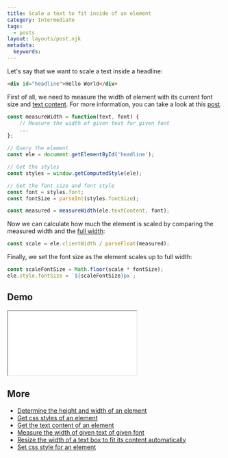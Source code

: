 ```yaml
---
title: Scale a text to fit inside of an element
category: Intermediate
tags:
  - posts
layout: layouts/post.njk
metadata:
  keywords:
---
```


Let's say that we want to scale a text inside a headline:

```html
<div id="headline">Hello World</div>
```

First of all, we need to measure the width of element with its current font size and [text content](/get-the-text-content-of-an-element). For more information, you can take a look at this [post](/measure-the-width-of-given-text-of-given-font).

```js
const measureWidth = function(text, font) {
    // Measure the width of given text for given font
    ...
};

// Query the element
const ele = document.getElementById('headline');

// Get the styles
const styles = window.getComputedStyle(ele);

// Get the font size and font style
const font = styles.font;
const fontSize = parseInt(styles.fontSize);

const measured = measureWidth(ele.textContent, font);
```

Now we can calculate how much the element is scaled by comparing the measured width and the [full width](/determine-the-height-and-width-of-an-element):

```js
const scale = ele.clientWidth / parseFloat(measured);
```

Finally, we set the font size as the element scales up to full width:

```js
const scaleFontSize = Math.floor(scale * fontSize);
ele.style.fontSize = `${scaleFontSize}px`;
```

## Demo

<iframe src='/demo/scale-a-text-to-fit-inside-of-an-element/index.html'></iframe>

## More

* [Determine the height and width of an element](/determine-the-height-and-width-of-an-element)
* [Get css styles of an element](/get-css-styles-of-an-element)
* [Get the text content of an element](/get-the-text-content-of-an-element)
* [Measure the width of given text of given font](/measure-the-width-of-given-text-of-given-font)
* [Resize the width of a text box to fit its content automatically](/resize-the-width-of-a-text-box-to-fit-its-content-automatically)
* [Set css style for an element](/set-css-style-for-an-element)